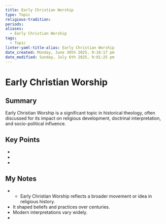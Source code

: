 ```yaml
---
title: Early Christian Worship
type: Topic
religious-tradition: 
periods: 
aliases:
  - Early Christian Worship
tags:
  - Topic
linter-yaml-title-alias: Early Christian Worship
date_created: Monday, June 30th 2025, 9:18:17 pm
date_modified: Sunday, July 6th 2025, 9:01:25 pm
---
```


# Early Christian Worship

## Summary
Early Christian Worship is a significant topic in historical theology, often discussed for its impact on religious development, doctrinal interpretation, and socio-political influence.

## Key Points
- 
- 
- 

## My Notes
- - Early Christian Worship reflects a broader movement or idea in religious history.
- It shaped beliefs and practices over centuries.
- Modern interpretations vary widely.
- 